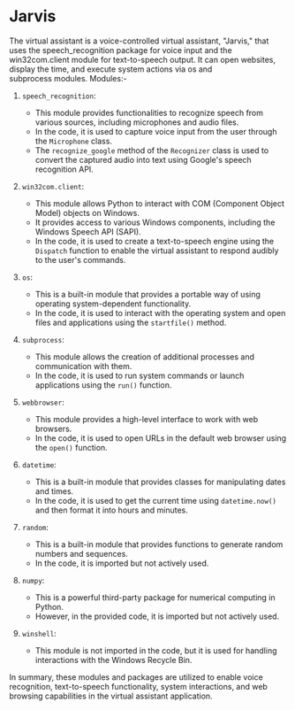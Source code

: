 # Jarvis
The virtual assistant is a voice-controlled virtual assistant, "Jarvis," that uses the speech_recognition package for voice input and the win32com.client module for text-to-speech output. It can open websites, display the time, and execute system actions via os and subprocess modules.
Modules:-

1. `speech_recognition`:
   - This module provides functionalities to recognize speech from various sources, including microphones and audio files.
   - In the code, it is used to capture voice input from the user through the `Microphone` class.
   - The `recognize_google` method of the `Recognizer` class is used to convert the captured audio into text using Google's speech recognition API.

2. `win32com.client`:
   - This module allows Python to interact with COM (Component Object Model) objects on Windows.
   - It provides access to various Windows components, including the Windows Speech API (SAPI).
   - In the code, it is used to create a text-to-speech engine using the `Dispatch` function to enable the virtual assistant to respond audibly to the user's commands.

3. `os`:
   - This is a built-in module that provides a portable way of using operating system-dependent functionality.
   - In the code, it is used to interact with the operating system and open files and applications using the `startfile()` method.

4. `subprocess`:
   - This module allows the creation of additional processes and communication with them.
   - In the code, it is used to run system commands or launch applications using the `run()` function.

5. `webbrowser`:
   - This module provides a high-level interface to work with web browsers.
   - In the code, it is used to open URLs in the default web browser using the `open()` function.

6. `datetime`:
   - This is a built-in module that provides classes for manipulating dates and times.
   - In the code, it is used to get the current time using `datetime.now()` and then format it into hours and minutes.

7. `random`:
   - This is a built-in module that provides functions to generate random numbers and sequences.
   - In the code, it is imported but not actively used.

8. `numpy`:
   - This is a powerful third-party package for numerical computing in Python.
   - However, in the provided code, it is imported but not actively used.

9. `winshell`:
   - This module is not imported in the code, but it is used for handling interactions with the Windows Recycle Bin.

In summary, these modules and packages are utilized to enable voice recognition, text-to-speech functionality, system interactions, and web browsing capabilities in the virtual assistant application.

